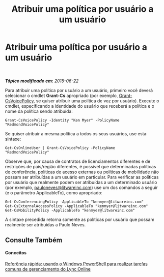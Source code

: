 ﻿---
title: Atribuir uma política por usuário a um usuário
TOCTitle: Atribuir uma política por usuário a um usuário
ms:assetid: 37e07da7-6391-4d6d-a428-c70272897039
ms:mtpsurl: https://technet.microsoft.com/pt-br/library/Dn362779(v=OCS.15)
ms:contentKeyID: 56270382
ms.date: 06/02/2017
mtps_version: v=OCS.15
ms.translationtype: HT
---

# Atribuir uma política por usuário a um usuário

 

_**Tópico modificado em:** 2015-06-22_

Para atribuir uma política por usuário a um usuário, primeiro você deverá selecionar o cmdlet **Grant-Cs** apropriado (por exemplo, [Grant-CsVoicePolicy](grant-csvoicepolicy.md), se quiser atribuir uma política de voz por usuário). Execute o cmdlet, especificando a identidade do usuário que receberá a política e o nome da política sendo atribuída:

    Grant-CsVoicePolicy -Identity "Ken Myer" -PolicyName "RedmondVoicePolicy"

Se quiser atribuir a mesma política a todos os seus usuários, use esta sintaxe:

    Get-CsOnlineUser | Grant-CsVoicePolicy -PolicyName "RedmondVoicePolicy"

Observe que, por causa de contratos de licenciamentos diferentes e de restrições de país/região diferentes, é possível que determinadas políticas de conferência, políticas de acesso externas ou políticas de mobilidade não possam ser atribuídas a um usuário em particular. Para verificar as políticas por usuário que realmente podem ser atribuídas a um determinado usuário (por exemplo, pauloneves@litwareinc.com) use um dos comandos a seguir (e o parâmetro ApplicableTo), como apropriado:

    Get-CsConferencingPolicy -ApplicableTo "kenmyer@litwareinc.com"
    Get-CsExternalAccessPolicy -ApplicableTo "kenmyer@litwareinc.com"
    Get-CsMobilityPolicy -ApplicableTo "kenmyer@litwareinc.com"

A sintaxe precedida retorna somente as políticas por usuário que possam realmente ser atribuídas a Paulo Neves.

## Consulte Também

#### Conceitos

[Referência rápida: usando o Windows PowerShell para realizar tarefas comuns de gerenciamento do Lync Online](quick-reference-using-windows-powershell-to-do-common-skype-for-business-online-management-tasks.md)

